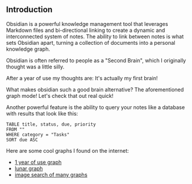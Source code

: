 ## Introduction

Obsidian is a powerful knowledge management tool that leverages Markdown files and bi-directional linking to create a dynamic and interconnected system of notes. The ability to link between notes is what sets Obsidian apart, turning a collection of documents into a personal knowledge graph.

Obsidian is often referred to people as a "Second Brain", which I originally thought was a little silly. 

After a year of use my thoughts are:
It's actually my first brain! 


What makes obsidian such a good brain alternative? 
The aforementioned graph mode! Let's check that out real quick!

Another powerful feature is the ability to query your notes like a database with results that look like this:
```dataview
TABLE title, status, due, priority
FROM ""
WHERE category = "Tasks"
SORT due ASC
```



Here are some cool graphs I found on the internet:
- [1 year of use graph](https://www.reddit.com/r/ObsidianMD/comments/xw5qgm/a_year_of_using_obsidian_heres_my_graph_view/)
- [lunar graph](https://www.reddit.com/media?url=https%3A%2F%2Fpreview.redd.it%2Fmy-obsidian-graph-v0-cvvao9w85qxa1.png%3Fwidth%3D640%26crop%3Dsmart%26auto%3Dwebp%26s%3D86c1a8eee0bd53da016d054d29cb86952ffb2f66)
- [image search of many graphs](https://duckduckgo.com/?t=ffab&q=reddit+obsidian+graph&iax=images&ia=images)



